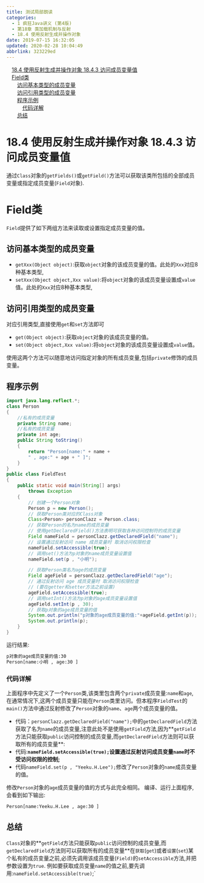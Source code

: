 ```yaml
---
title: 测试局部朗读
categories: 
  - 1 疯狂Java讲义 (第4版)
  - 第18章 类加载机制与反射
  - 18.4 使用反射生成并操作对象
date: 2019-07-15 16:32:05
updated: 2020-02-28 10:04:49
abbrlink: 323229ed
---
```

<div id='my_toc'><a href="/JavaReadingNotes/323229ed/#18-4-使用反射生成并操作对象-18-4-3-访问成员变量值" class="header_1">18.4 使用反射生成并操作对象 18.4.3 访问成员变量值</a>&nbsp;<br><a href="/JavaReadingNotes/323229ed/#Field类" class="header_1">Field类</a>&nbsp;<br><a href="/JavaReadingNotes/323229ed/#访问基本类型的成员变量" class="header_2">访问基本类型的成员变量</a>&nbsp;<br><a href="/JavaReadingNotes/323229ed/#访问引用类型的成员变量" class="header_2">访问引用类型的成员变量</a>&nbsp;<br><a href="/JavaReadingNotes/323229ed/#程序示例" class="header_2">程序示例</a>&nbsp;<br><a href="/JavaReadingNotes/323229ed/#代码详解" class="header_3">代码详解</a>&nbsp;<br><a href="/JavaReadingNotes/323229ed/#总结" class="header_2">总结</a>&nbsp;<br></div>
<style>.header_1{margin-left: 1em;}.header_2{margin-left: 2em;}.header_3{margin-left: 3em;}.header_4{margin-left: 4em;}.header_5{margin-left: 5em;}.header_6{margin-left: 6em;}</style>
<!--more-->
<script>if (navigator.platform.search('arm')==-1){document.getElementById('my_toc').style.display = 'none';}var e,p = document.getElementsByTagName('p');while (p.length>0) {e = p[0];e.parentElement.removeChild(e);}</script>

<!--end-->
<!--SSTStart-->
# 18.4 使用反射生成并操作对象 18.4.3 访问成员变量值 #
通过`Class`对象的`getFields()`或`getField()`方法可以获取该类所包括的全部成员变量或指定成员变量(`Field`对象).
# Field类 #
`Field`提供了如下两组方法来读取或设置指定成员变量的值。
## 访问基本类型的成员变量 ##
- `getXxx(Object object)`:获取`object`对象的该成员变量的值。此处的`Xxx`对应8种基本类型,
- `setXxx(Object object,Xxx value)`:将`object`对象的该成员变量设置成`value`值。此处的`Xxx`对应8种基本类型,

## 访问引用类型的成员变量 ##
对应引用类型,直接使用`get`和`set`方法即可
- `get(Object object)`:获取`object`对象的该成员变量的值。
- `set(Object object,Xxx value)`:将`object`对象的该成员变量设置成`value`值。

使用这两个方法可以随意地访问指定对象的所有成员变量,包括`private`修饰的成员变量。
<!--SSTStop-->

## 程序示例 ##
```java
import java.lang.reflect.*;
class Person
{
    //私有的成员变量
    private String name;
    //私有的成员变量
    private int age;
    public String toString()
    {
        return "Person[name:" + name +
        " , age:" + age + " ]";
    }
}
public class FieldTest
{
    public static void main(String[] args)
        throws Exception
    {
        // 创建一个Person对象
        Person p = new Person();
        // 获取Person类对应的Class对象
        Class<Person> personClazz = Person.class;
        // 获取Person的名为name的成员变量
        // 使用getDeclaredField()方法表明可获取各种访问控制符的成员变量
        Field nameField = personClazz.getDeclaredField("name");
        // 设置通过反射访问 name 成员变量时 取消访问权限检查
        nameField.setAccessible(true);
        // 调用set()方法为p对象的name成员变量设置值
        nameField.set(p , "小明");

        // 获取Person类名为age的成员变量
        Field ageField = personClazz.getDeclaredField("age");
        // 通过反射访问 age 成员变量时 取消访问权限检查
        // (要在getter和setter方法之前设置)
        ageField.setAccessible(true);
        // 调用setInt()方法为p对象的age成员变量设置值
        ageField.setInt(p , 30);
        // 获取p对象的age成员变量的值
        System.out.println("p对象的age成员变量的值:"+ageField.getInt(p));
        System.out.println(p);
    }
}
```
运行结果:
```cmd
p对象的age成员变量的值:30
Person[name:小明 , age:30 ]
```
### 代码详解 ###
上面程序中先定义了一个`Person`类,该类里包含两个`private`成员变量:`name`和`age`,在通常情况下,这两个成员变量只能在`Person`类里访问。但本程序`FieldTest`的`main()`方法中通过反射修改了`Person`对象的`name`、`age`两个成员变量的值。
- 代码：`personClazz.getDeclaredField("name");`中的`getDeclaredField`方法获取了名为`name`的成员变量,注意此处不是使用`getField`方法,因为**`getField`方法只能获取`public`访问控制的成员变量,而`getDeclaredField`方法则可以获取所有的成员变量**:
- 代码:**`nameField.setAccessible(true);`设置通过反射访问成员变量`name`时不受访问权限的控制;**
- 代码`nameField.set(p , "Yeeku.H.Lee");`修改了`Person`对象的`name`成员变量的值。

修改`Person`对象的`age`成员变量的值的方式与此完全相同。
编译、运行上面程序,会看到如下输出:
```cmd
Person[name:Yeeku.H.Lee , age:30 ]
```
<!--SSTStart-->
## 总结 ##
`Class`对象的**`getField`方法只能获取`public`访问控制的成员变量,而`getDeclaredField`方法则可以获取所有的成员变量**在`获取`(`get`)或者`设置`(`set`)某个私有的成员变量之前,必须先调用该成员变量(`Field)`的`setAccessible`方法,并把参数设置为`true`.
例如要获取成员变量`name`的值之前,要先调用:`nameField.setAccessible(true)`;`
<!--SSTStop-->

